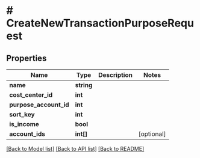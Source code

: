 # # CreateNewTransactionPurposeRequest

## Properties

Name | Type | Description | Notes
------------ | ------------- | ------------- | -------------
**name** | **string** |  |
**cost_center_id** | **int** |  |
**purpose_account_id** | **int** |  |
**sort_key** | **int** |  |
**is_income** | **bool** |  |
**account_ids** | **int[]** |  | [optional]

[[Back to Model list]](../../README.md#models) [[Back to API list]](../../README.md#endpoints) [[Back to README]](../../README.md)
